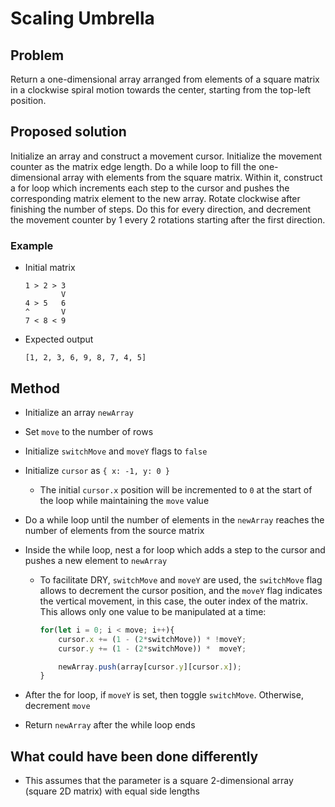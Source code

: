 # Scaling Umbrella

## Problem
Return a one-dimensional array arranged from elements of a square matrix in a clockwise spiral motion towards the center, starting from the top-left position.

## Proposed solution
Initialize an array and construct a movement cursor. Initialize the movement counter as the matrix edge length. Do a while loop to fill the one-dimensional array with elements from the square matrix. Within it, construct a for loop which increments each step to the cursor and pushes the corresponding matrix element to the new array. Rotate clockwise after finishing the number of steps. Do this for every direction, and decrement the movement counter by 1 every 2 rotations starting after the first direction.

### Example
- Initial matrix
    ```
    1 > 2 > 3
            V
    4 > 5   6
    ^       V
    7 < 8 < 9
    ```
- Expected output
    ```
    [1, 2, 3, 6, 9, 8, 7, 4, 5]
    ```

## Method
- Initialize an array ```newArray```
- Set ```move``` to the number of rows
- Initialize ```switchMove``` and ```moveY``` flags to ```false```
- Initialize ```cursor``` as ```{ x: -1, y: 0 }```
    - The initial ```cursor.x``` position will be incremented to ```0``` at the start of the loop while maintaining the ```move``` value
- Do a while loop until the number of elements in the ```newArray``` reaches the number of elements from the source matrix
- Inside the while loop, nest a for loop which adds a step to the cursor and pushes a new element to ```newArray```
    - To facilitate DRY, ```switchMove``` and ```moveY``` are used, the ```switchMove``` flag allows to decrement the cursor position, and the ```moveY``` flag indicates the vertical movement, in this case, the outer index of the matrix. This allows only one value to be manipulated at a time:
        ```JavaScript
        for(let i = 0; i < move; i++){
            cursor.x += (1 - (2*switchMove)) * !moveY;
            cursor.y += (1 - (2*switchMove)) *  moveY;

            newArray.push(array[cursor.y][cursor.x]);
        }
        ```
- After the for loop, if ```moveY``` is set, then toggle ```switchMove```. Otherwise, decrement ```move```

- Return ```newArray``` after the while loop ends

## What could have been done differently
- This assumes that the parameter is a square 2-dimensional array (square 2D matrix) with equal side lengths